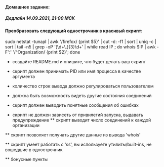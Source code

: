 #### Домашнее задание:

##### Дедлайн 14.09.2021, 21:00 МСК

#### Преобразовать следующий однострочник в красивый скрипт:

sudo netstat -tunapl | awk '/firefox/ {print $5}' | cut -d: -f1 | sort | uniq -c | sort | tail -n5 | grep -oP '(\d+\\.){3}\d+' | while read IP ; do whois $IP |
awk -F':' '/^Organization/ {print $2}'; done

* создайте README.md и опишите, что будет делать ваш скрипт

* скрипт должен принимать PID или имя процесса в качестве аргумента

* количество строк вывода должно регулироваться пользователем

* должна быть возможность видеть другие состояния соединений

* скрипт должен выводить понятные сообщения об ошибках

* скрипт не должен зависеть от привилегий запуска, выдавать предупреждение ** скрипт выводит число соединений к каждой организации

** скрипт позволяет получать другие данные из вывода 'whois'

** скрипт умеет работать с 'ss', вы используете утилиты/built-ins, не вошедшие в однострочник

** бонусные пункты
